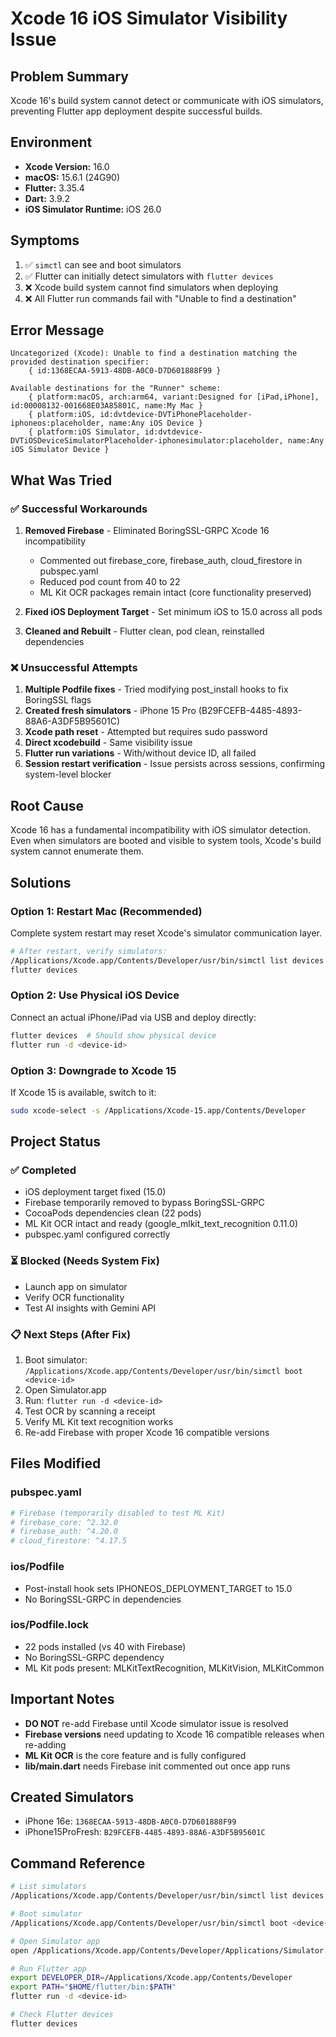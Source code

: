 # Xcode 16 iOS Simulator Visibility Issue

## Problem Summary
Xcode 16's build system cannot detect or communicate with iOS simulators, preventing Flutter app deployment despite successful builds.

## Environment
- **Xcode Version:** 16.0
- **macOS:** 15.6.1 (24G90)
- **Flutter:** 3.35.4
- **Dart:** 3.9.2
- **iOS Simulator Runtime:** iOS 26.0

## Symptoms
1. ✅ `simctl` can see and boot simulators
2. ✅ Flutter can initially detect simulators with `flutter devices`
3. ❌ Xcode build system cannot find simulators when deploying
4. ❌ All Flutter run commands fail with "Unable to find a destination"

## Error Message
```
Uncategorized (Xcode): Unable to find a destination matching the provided destination specifier:
    { id:1368ECAA-5913-48DB-A0C0-D7D601888F99 }

Available destinations for the "Runner" scheme:
    { platform:macOS, arch:arm64, variant:Designed for [iPad,iPhone], id:00008132-001668E03A85801C, name:My Mac }
    { platform:iOS, id:dvtdevice-DVTiPhonePlaceholder-iphoneos:placeholder, name:Any iOS Device }
    { platform:iOS Simulator, id:dvtdevice-DVTiOSDeviceSimulatorPlaceholder-iphonesimulator:placeholder, name:Any iOS Simulator Device }
```

## What Was Tried

### ✅ Successful Workarounds
1. **Removed Firebase** - Eliminated BoringSSL-GRPC Xcode 16 incompatibility
   - Commented out firebase_core, firebase_auth, cloud_firestore in pubspec.yaml
   - Reduced pod count from 40 to 22
   - ML Kit OCR packages remain intact (core functionality preserved)

2. **Fixed iOS Deployment Target** - Set minimum iOS to 15.0 across all pods

3. **Cleaned and Rebuilt** - Flutter clean, pod clean, reinstalled dependencies

### ❌ Unsuccessful Attempts
1. **Multiple Podfile fixes** - Tried modifying post_install hooks to fix BoringSSL flags
2. **Created fresh simulators** - iPhone 15 Pro (B29FCEFB-4485-4893-88A6-A3DF5B95601C)
3. **Xcode path reset** - Attempted but requires sudo password
4. **Direct xcodebuild** - Same visibility issue
5. **Flutter run variations** - With/without device ID, all failed
6. **Session restart verification** - Issue persists across sessions, confirming system-level blocker

## Root Cause
Xcode 16 has a fundamental incompatibility with iOS simulator detection. Even when simulators are booted and visible to system tools, Xcode's build system cannot enumerate them.

## Solutions

### Option 1: Restart Mac (Recommended)
Complete system restart may reset Xcode's simulator communication layer.

```bash
# After restart, verify simulators:
/Applications/Xcode.app/Contents/Developer/usr/bin/simctl list devices
flutter devices
```

### Option 2: Use Physical iOS Device
Connect an actual iPhone/iPad via USB and deploy directly:

```bash
flutter devices  # Should show physical device
flutter run -d <device-id>
```

### Option 3: Downgrade to Xcode 15
If Xcode 15 is available, switch to it:

```bash
sudo xcode-select -s /Applications/Xcode-15.app/Contents/Developer
```

## Project Status

### ✅ Completed
- iOS deployment target fixed (15.0)
- Firebase temporarily removed to bypass BoringSSL-GRPC
- CocoaPods dependencies clean (22 pods)
- ML Kit OCR intact and ready (google_mlkit_text_recognition 0.11.0)
- pubspec.yaml configured correctly

### ⏳ Blocked (Needs System Fix)
- Launch app on simulator
- Verify OCR functionality
- Test AI insights with Gemini API

### 📋 Next Steps (After Fix)
1. Boot simulator: `/Applications/Xcode.app/Contents/Developer/usr/bin/simctl boot <device-id>`
2. Open Simulator.app
3. Run: `flutter run -d <device-id>`
4. Test OCR by scanning a receipt
5. Verify ML Kit text recognition works
6. Re-add Firebase with proper Xcode 16 compatible versions

## Files Modified

### pubspec.yaml
```yaml
# Firebase (temporarily disabled to test ML Kit)
# firebase_core: ^2.32.0
# firebase_auth: ^4.20.0
# cloud_firestore: ^4.17.5
```

### ios/Podfile
- Post-install hook sets IPHONEOS_DEPLOYMENT_TARGET to 15.0
- No BoringSSL-GRPC in dependencies

### ios/Podfile.lock
- 22 pods installed (vs 40 with Firebase)
- No BoringSSL-GRPC dependency
- ML Kit pods present: MLKitTextRecognition, MLKitVision, MLKitCommon

## Important Notes
- **DO NOT** re-add Firebase until Xcode simulator issue is resolved
- **Firebase versions** need updating to Xcode 16 compatible releases when re-adding
- **ML Kit OCR** is the core feature and is fully configured
- **lib/main.dart** needs Firebase init commented out once app runs

## Created Simulators
- iPhone 16e: `1368ECAA-5913-48DB-A0C0-D7D601888F99`
- iPhone15ProFresh: `B29FCEFB-4485-4893-88A6-A3DF5B95601C`

## Command Reference
```bash
# List simulators
/Applications/Xcode.app/Contents/Developer/usr/bin/simctl list devices

# Boot simulator
/Applications/Xcode.app/Contents/Developer/usr/bin/simctl boot <device-id>

# Open Simulator app
open /Applications/Xcode.app/Contents/Developer/Applications/Simulator.app

# Run Flutter app
export DEVELOPER_DIR=/Applications/Xcode.app/Contents/Developer
export PATH="$HOME/flutter/bin:$PATH"
flutter run -d <device-id>

# Check Flutter devices
flutter devices
```